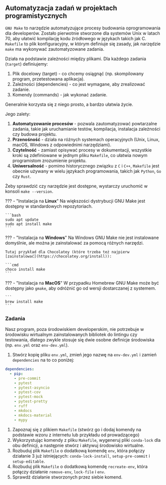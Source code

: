 ## Automatyzacja zadań w projektach programistycznych

`GNU Make` to narzędzie automatyzujące procesy budowania oprogramowania dla developerów. Zostało pierwotnie stworzone dla systemów Unix w latach 70, aby ułatwić kompilację kodu źródłowego w językach takich jak C. `Makefile` to plik konfiguracyjny, w którym definiuje się zasady, jak narzędzie `make` ma wykonywać zautomatyzowane zadania.

Działa na podstawie zależności między plikami. Dla każdego zadania (`target`) definiujemy:

1. Plik docelowy (target) - co chcemy osiągnąć (np. skompilowany program, przetestowana aplikacja).
2. Zależności (dependencies) - co jest wymagane, aby zrealizować zadanie.
3. Komendy (commands) - jak wykonać zadanie.

Generalnie korzysta się z niego prosto, a bardzo ułatwia życie.

Jego zalety:

1. **Automatyzowanie procesów** - pozwala zautomatyzować powtarzalne zadania, takie jak uruchamianie testów, kompilacja, instalacja zależności czy budowa projektu.
2. **Przenośność** - działa na różnych systemach operacyjnych (Unix, Linux, macOS, Windows z odpowiednimi narzędziami).
3. **Czytelność** - zamiast opisywać procesy w dokumentacji, wszystkie kroki są zdefiniowane w jednym pliku `Makefile`, co ułatwia nowym programistom zrozumienie projektu.
4. **Uniwersalność** - pomimo historycznego związku z `C` i `C++`, `Makefile` jest obecnie używany w wielu językach programowania, takich jak `Python`, `Go` czy `Rust`.

Żeby sprawdzić czy narzędzie jest dostępne, wystarczy uruchomić w konsoli `make --version`.

??? - "Instalacja na **Linux**"
    Na większości dystrybucji GNU Make jest dostępny w standardowych repozytoriach.

    ```bash
    sudo apt update
    sudo apt install make
    ```

??? - "Instalacja na **Windows**"
    Na Windows GNU Make nie jest instalowane domyślnie, ale można je zainstalować za pomocą różnych narzędzi.

    Tutaj przykład dla Chocolatey (które trzeba też najpierw [zainstalować](https://chocolatey.org/install)):

    ```cmd
    choco install make
    ```

??? - "Instalacja na **MacOS**"
    W przypadku Homebrew GNU Make może być dostępny jako `gmake`, aby odróżnić go od wersji dostarczanej z systemem.

    ```
    brew install make
    ```

### Zadania

Nasz program, poza środowiskiem developerskim, nie potrzebuje w środowisku wirtualnym zainstalowanych bibliotek do lintingu czy testowania, dlatego zwykle stosuje się dwie osobne definicje środowiska (np. `env.yml` oraz `env-dev.yml`).

1. Stwórz kopię pliku `env.yml`, zmień jego nazwę na `env-dev.yml` i zamień `dependencies` na to co poniżej:

```yaml
dependencies:
  - pip:
    - pre-commit
    - pytest
    - pytest-asyncio
    - pytest-cov
    - pytest-mock
    - pytest-pretty
    - ruff
    - mkdocs
    - mkdocs-material
    - mypy
```

1. Zapoznaj się z plikiem `Makefile` (stwórz go i dodaj komendy na podstawie wzoru z internetu lub przykładu od prowadzącego)
2. Wykorzystując komendy z pliku `Makefile`, wygeneruj pliki `conda-lock` dla obu definicji, a następnie stwórz i aktywuj środowisko wirtualne.
3. Rozbuduj plik `Makefile` o dodatkową komendę `env`, która połączy działanie 3 już istniejących: `conda-lock-install`, `setup-pre-commit` i `setup-editable`.
4. Rozbuduj plik `Makefile` o dodatkową komendę `recreate-env`, która połączy działanie `remove-env`, `lock-file` i `env`.
5. Sprawdź działanie stworzonych przez siebie komend.
